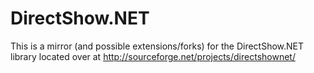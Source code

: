 DirectShow.NET
==============

This is a mirror (and possible extensions/forks) for the DirectShow.NET library located over at http://sourceforge.net/projects/directshownet/
